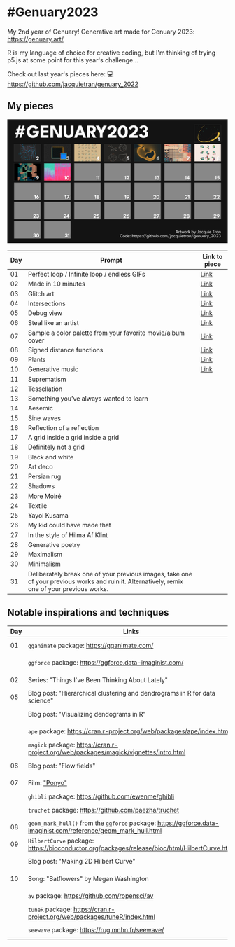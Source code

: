 # #Genuary2023

My 2nd year of Genuary! Generative art made for Genuary 2023: https://genuary.art/

R is my language of choice for creative coding, but I'm thinking of trying p5.js at some point for this year's challenge...

Check out last year's pieces here: :computer: https://github.com/jacquietran/genuary_2022

## My pieces

![](https://raw.githubusercontent.com/jacquietran/genuary_2023/main/img/all_pieces_to_day_10.png)

| Day | Prompt | Link to piece |
|---|---|---|
| 01 | Perfect loop / Infinite loop / endless GIFs | [Link](https://github.com/jacquietran/genuary_2023/blob/main/img/20230101.gif) |
| 02 | Made in 10 minutes | [Link](https://github.com/jacquietran/genuary_2023/blob/main/img/20230102.png) |
| 03 | Glitch art | [Link](https://github.com/jacquietran/genuary_2023/blob/main/img/20230103.png) |
| 04 | Intersections | [Link](https://github.com/jacquietran/genuary_2023/blob/main/img/20230104.png) |
| 05 | Debug view | [Link](https://github.com/jacquietran/genuary_2023/blob/main/img/20230105.png) |
| 06 | Steal like an artist | [Link](https://github.com/jacquietran/genuary_2023/blob/main/img/20230106.png) |
| 07 | Sample a color palette from your favorite movie/album cover | [Link](https://github.com/jacquietran/genuary_2023/blob/main/img/20230107.png) |
| 08 | Signed distance functions | [Link](https://github.com/jacquietran/genuary_2023/blob/main/img/20230108.png) |
| 09 | Plants | [Link](https://github.com/jacquietran/genuary_2023/blob/main/img/20230109.png) |
| 10 | Generative music | [Link](https://github.com/jacquietran/genuary_2023/blob/main/img/20230110.png) |
| 11 | Suprematism | |
| 12 | Tessellation | |
| 13 | Something you’ve always wanted to learn | |
| 14 | Aesemic | |
| 15 | Sine waves | |
| 16 | Reflection of a reflection | |
| 17 | A grid inside a grid inside a grid | |
| 18 | Definitely not a grid | |
| 19 | Black and white | |
| 20 | Art deco | |
| 21 | Persian rug | |
| 22 | Shadows | |
| 23 | More Moiré | |
| 24 | Textile | |
| 25 | Yayoi Kusama | |
| 26 | My kid could have made that | |
| 27 | In the style of Hilma Af Klint | |
| 28 | Generative poetry | |
| 29 | Maximalism | |
| 30 | Minimalism | |
| 31 | Deliberately break one of your previous images, take one of your previous works and ruin it. Alternatively, remix one of your previous works. | |

## Notable inspirations and techniques

| Day | Links | Credit |
|---|---|---|
| 01 | `gganimate` package: https://gganimate.com/ | [Thomas Lin Pedersen](https://www.data-imaginist.com/) |
| | `ggforce` package: https://ggforce.data-imaginist.com/ | [Thomas Lin Pedersen](https://www.data-imaginist.com/) |
| 02 | Series: "Things I've Been Thinking About Lately" | [Jacquie Tran](https://github.com/jacquietran/art_tibtal) |
| 05 | Blog post: "Hierarchical clustering and dendrograms in R for data science" | [Maria Gulzar](https://towardsdatascience.com/hierarchical-clustering-and-dendrograms-in-r-for-data-science-5ab076fabf76) |
| | Blog post: "Visualizing dendograms in R" | [Gaston Sanchez](https://rpubs.com/gaston/dendrograms) |
| | `ape` package: https://cran.r-project.org/web/packages/ape/index.html | [Emmanuel Paradis](http://ape-package.ird.fr/)
| | `magick` package: https://cran.r-project.org/web/packages/magick/vignettes/intro.html | [Jeroen Ooms](https://github.com/jeroen) |
| 06 | Blog post: "Flow fields" | [George Savva](https://georgemsavva.github.io/creativecoding/posts/flowfields/) |
| 07 | Film: ["Ponyo"](https://www.imdb.com/title/tt0876563/) | Studio Ghibli |
| | `ghibli` package: https://github.com/ewenme/ghibli | [ewenme](https://github.com/ewenme) |
| | `truchet` package: https://github.com/paezha/truchet | [Antonio Paez](https://github.com/paezha) |
| 08 | `geom_mark_hull()` from the `ggforce` package: https://ggforce.data-imaginist.com/reference/geom_mark_hull.html | [Thomas Lin Pedersen](https://www.data-imaginist.com/) |
| 09 | `HilbertCurve` package: https://bioconductor.org/packages/release/bioc/html/HilbertCurve.html | Zuguang Gu |
| | Blog post: "Making 2D Hilbert Curve" | [Zuguang Gu](https://bioconductor.org/packages/release/bioc/vignettes/HilbertCurve/inst/doc/HilbertCurve.html) |
| 10 | Song: "Batflowers" by Megan Washington | [Megan Washington](https://www.youtube.com/watch?v=JorXcelMeC8) |
| | `av` package: https://github.com/ropensci/av | [Jeroen Ooms](https://github.com/jeroen) |
| | `tuneR` package: https://cran.r-project.org/web/packages/tuneR/index.html | Uwe Ligges |
| | `seewave` package: https://rug.mnhn.fr/seewave/ | Jerome Sueur |
